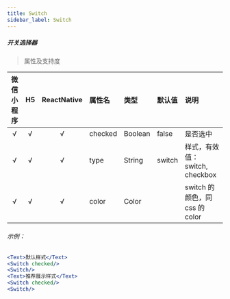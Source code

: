 ```yaml
---
title: Switch
sidebar_label: Switch
---
```


##### 开关选择器

> 属性及支持度

| 微信小程序 | H5 | ReactNative| 属性名 | 类型 | 默认值 | 说明 |
| :-: | :-: | :-: | :- | :- | :- | :- |
| √ | √ | √ | checked | Boolean | false  | 是否选中  |
| √ | √ | √ | type    | String  | switch | 样式，有效值：switch, checkbox |
| √ | √ | √ | color   | Color   |        | switch 的颜色，同 css 的 color |

###### 示例：
```jsx
<Text>默认样式</Text>
<Switch checked/>
<Switch/>
<Text>推荐展示样式</Text>
<Switch checked/>
<Switch/>
```
